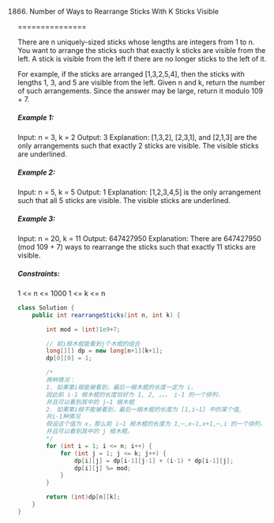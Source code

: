 1866. Number of Ways to Rearrange Sticks With K Sticks Visible

===============

There are n uniquely-sized sticks whose lengths are integers from 1 to n. You want to arrange the sticks such that exactly k sticks are visible from the left. A stick is visible from the left if there are no longer sticks to the left of it.

For example, if the sticks are arranged [1,3,2,5,4], then the sticks with lengths 1, 3, and 5 are visible from the left.
Given n and k, return the number of such arrangements. Since the answer may be large, return it modulo 109 + 7.

##### Example 1:

Input: n = 3, k = 2
Output: 3
Explanation: [1,3,2], [2,3,1], and [2,1,3] are the only arrangements such that exactly 2 sticks are visible.
The visible sticks are underlined.

##### Example 2:

Input: n = 5, k = 5
Output: 1
Explanation: [1,2,3,4,5] is the only arrangement such that all 5 sticks are visible.
The visible sticks are underlined.

##### Example 3:

Input: n = 20, k = 11
Output: 647427950
Explanation: There are 647427950 (mod 109 + 7) ways to rearrange the sticks such that exactly 11 sticks are visible.

##### Constraints:

1 <= n <= 1000
1 <= k <= n

```java
class Solution {
    public int rearrangeSticks(int n, int k) {

        int mod = (int)1e9+7;

        // 前i根木棍能看到j个木棍的组合
        long[][] dp = new long[n+1][k+1];
        dp[0][0] = 1;

        /*
        两种情况：
        1. 如果第i根能被看到，最后一根木棍的长度一定为 i，
        因此前 i-1 根木棍的长度恰好为 1, 2, 。。。 i-1 的一个排列，
        并且可以看到其中的 j−1 根木棍
        2. 如果第i根不能被看到，最后一根木棍的长度为 [1,i−1] 中的某个值,
        共i-1种情况
        假设这个值为 x，那么前 i−1 根木棍的长度为 1,⋯,x−1,x+1,⋯,i 的一个排列，
        并且可以看到其中的 j 根木棍。
        */
        for (int i = 1; i <= n; i++) {
            for (int j = 1; j <= k; j++) {
                dp[i][j] = dp[i-1][j-1] + (i-1) * dp[i-1][j];
                dp[i][j] %= mod;
            }
        }

        return (int)dp[n][k];
    }
}
```



